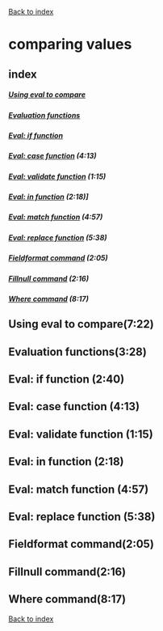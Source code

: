 [Back to index](README.md)
# comparing values
## index
##### [Using eval to compare](#_using_eval_to_compare)
##### [Evaluation functions](##_evaluation_functions)
##### [Eval: if function]()
##### [Eval: case function]() (4:13)
##### [Eval: validate function]() (1:15)
##### [Eval: in function]() (2:18)]
##### [Eval: match function]() (4:57)
##### [Eval: replace function]() (5:38)
##### [Fieldformat command]() (2:05)
##### [Fillnull command]() (2:16)
##### [Where command](#_Where_command) (8:17)





## Using eval to compare(7:22)
## Evaluation functions(3:28)
## Eval: if function (2:40)
## Eval: case function (4:13)
## Eval: validate function (1:15)
## Eval: in function (2:18)
## Eval: match function (4:57)
## Eval: replace function (5:38)
## Fieldformat command(2:05)
## Fillnull command(2:16)
## Where command(8:17)


[Back to index](README.md)
